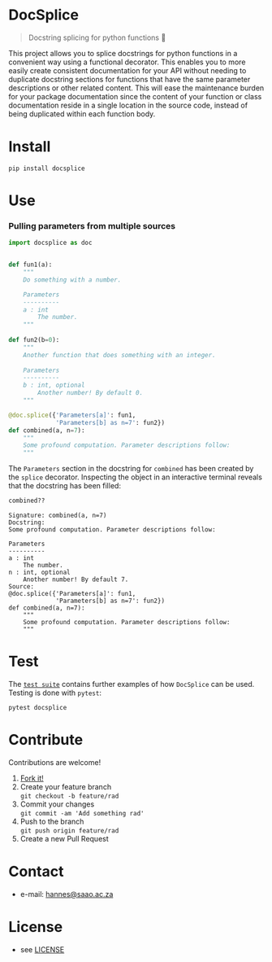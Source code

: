# DocSplice

> Docstring splicing for python functions 🧬

<!-- 
TODO
[![Build Status](https://travis-ci.com/astromancer/docsplice.svg?branch=master)](https://travis-ci.com/astromancer/docsplice)
[![Documentation Status](https://readthedocs.org/projects/docsplice/badge/?version=latest)](https://docsplice.readthedocs.io/en/latest/?badge=latest)
[![PyPI](https://img.shields.io/pypi/v/docsplice.svg)](https://pypi.org/project/docsplice)
[![GitHub](https://img.shields.io/github/license/astromancer/docsplice.svg?color=blue)](https://docsplice.readthedocs.io/en/latest/license.html)
 -->

This project allows you to splice docstrings for python functions in a
convenient way using a functional decorator. This enables you to more easily
create consistent documentation for your API without needing to duplicate
docstring sections for functions that have the same parameter descriptions or
other related content. This will ease the maintenance burden for your package
documentation since the content of your function or class documentation reside
in a single location in the source code, instead of being duplicated within each
function body.


# Install

  ```shell
  pip install docsplice
  ```

# Use

<!-- ### Duplicating Parameters from a single source function: -->



### Pulling parameters from multiple sources

```python
import docsplice as doc


def fun1(a):
    """
    Do something with a number.

    Parameters
    ----------
    a : int
        The number.
    """
    
def fun2(b=0):
    """
    Another function that does something with an integer.
    
    Parameters
    ----------
    b : int, optional
        Another number! By default 0.
    """

@doc.splice({'Parameters[a]': fun1,
             'Parameters[b] as n=7': fun2}) 
def combined(a, n=7):
    """
    Some profound computation. Parameter descriptions follow:
    """
```  

The `Parameters` section in the docstring for `combined` has been created by the
`splice` decorator. Inspecting the object in an interactive terminal reveals 
that the docstring has been filled:

```python
combined??
```
```
Signature: combined(a, n=7)
Docstring:
Some profound computation. Parameter descriptions follow:

Parameters
----------
a : int
    The number.
n : int, optional
    Another number! By default 7.
Source:   
@doc.splice({'Parameters[a]': fun1,
             'Parameters[b] as n=7': fun2}) 
def combined(a, n=7):
    """
    Some profound computation. Parameter descriptions follow:
    """
```

<!-- For more examples see [Documentation]() -->

<!-- # Documentation -->

# Test

The [`test suite`](./tests/test_splice.py) contains further examples of how
`DocSplice` can be used.  Testing is done with `pytest`:

```shell
pytest docsplice
```

# Contribute
Contributions are welcome!

1. [Fork it!](https://github.com/astromancer/docsplice/fork>)
2. Create your feature branch\
    ``git checkout -b feature/rad``
3. Commit your changes\
    ``git commit -am 'Add something rad'``
4. Push to the branch\
    ``git push origin feature/rad``
5. Create a new Pull Request

# Contact

* e-mail: hannes@saao.ac.za

<!-- ### Third party libraries
 * see [LIBRARIES](https://github.com/username/sw-name/blob/master/LIBRARIES.md) files -->

# License

* see [LICENSE](https://github.com/astromancer/docsplice/blob/master/LICENSE.txt)

<!-- 
# Version
This project uses a [semantic versioning](https://semver.org/) scheme. The 
latest version is
* 0.0.1
 -->
